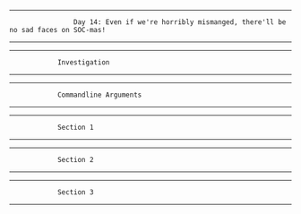 ******************************************************************************************************************************
                    Day 14: Even if we're horribly mismanged, there'll be no sad faces on SOC-mas!
******************************************************************************************************************************











******************************************
                Investigation
******************************************        











*****************************************************
                Commandline Arguments
*****************************************************











*****************************************************
                Section 1
*****************************************************

*****************************************************
                Section 2
*****************************************************

*****************************************************
                Section 3
*****************************************************